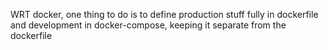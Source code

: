 WRT docker, one thing to do is to define production stuff fully in dockerfile and development in docker-compose, keeping it separate from the dockerfile
